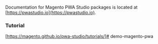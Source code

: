 Documentation for Magento PWA Studio packages is located at [https://pwastudio.io](https://pwastudio.io).

### Tutorial 

[https://magento.github.io/pwa-studio/tutorials/]# demo-magento-pwa
